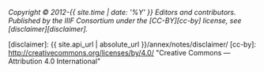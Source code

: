 _Copyright © 2012-{{ site.time | date: '%Y' }} Editors and contributors. Published by the IIIF Consortium under the [CC-BY][cc-by] license, see [disclaimer][disclaimer]._

[disclaimer]: {{ site.api_url | absolute_url }}/annex/notes/disclaimer/
[cc-by]: http://creativecommons.org/licenses/by/4.0/ "Creative Commons &mdash; Attribution 4.0 International"
